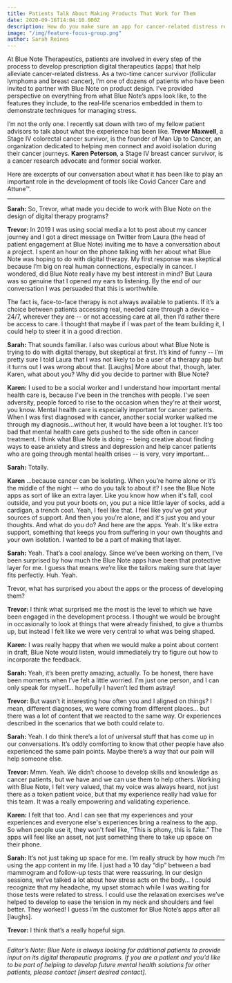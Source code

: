 ```yaml
---
title: Patients Talk About Making Products That Work for Them
date: 2020-09-16T14:04:10.000Z
description: How do you make sure an app for cancer-related distress really works for the millions of cancer patients who struggle with stress and anxiety? Ask real-life patients to help design it.
image: "/img/feature-focus-group.png"
author: Sarah Reines
---
```


At Blue Note Therapeutics, patients are involved in every step of the process to develop prescription digital therapeutics (apps) that help alleviate cancer-related distress. As a two-time cancer survivor (follicular lymphoma and breast cancer), I’m one of dozens of patients who have been invited to partner with Blue Note on product design. I’ve provided perspective on everything from what Blue Note’s apps look like, to the features they include, to the real-life scenarios embedded in them to demonstrate techniques for managing stress.  

I’m not the only one. I recently sat down with two of my fellow patient advisors to talk about what the experience has been like. **Trevor Maxwell**, a Stage IV colorectal cancer survivor, is the founder of Man Up to Cancer, an organization dedicated to helping men connect and avoid isolation during their cancer journeys. **Karen Peterson**, a Stage IV breast cancer survivor, is a cancer research advocate and former social worker.  

Here are excerpts of our conversation about what it has been like to play an important role in the development of tools like Covid Cancer Care and Attune™.  

---

**Sarah:** So, Trevor, what made you decide to work with Blue Note on the design of digital therapy programs?  

**Trevor:** In 2019 I was using social media a lot to post about my cancer journey and I got a direct message on Twitter from Laura (the head of patient engagement at Blue Note) inviting me to have a conversation about a project. I spent an hour on the phone talking with her about what Blue Note was hoping to do with digital therapy. My first response was skeptical because I’m big on real human connections, especially in cancer. I wondered, did Blue Note really have my best interest in mind? But Laura was so genuine that I opened my ears to listening. By the end of our conversation I was persuaded that this is worthwhile.  

The fact is, face-to-face therapy is not always available to patients. If it’s a choice between patients accessing real, needed care through a device – 24/7, wherever they are -- or not accessing care at all, then I’d rather there be access to care. I thought that maybe if I was part of the team building it, I could help to steer it in a good direction.  

**Sarah:** That sounds familiar. I also was curious about what Blue Note is trying to do with digital therapy, but skeptical at first. It’s kind of funny -- I’m pretty sure I told Laura that I was not likely to be a user of a therapy app but it turns out I was wrong about that. [Laughs] More about that, though, later. Karen, what about you? Why did you decide to partner with Blue Note?   

**Karen:** I used to be a social worker and I understand how important mental health care is, because I've been in the trenches with people. I've seen adversity, people forced to rise to the occasion when they're at their worst, you know. Mental health care is especially important for cancer patients. When I was first diagnosed with cancer, another social worker walked me through my diagnosis…without her, it would have been a lot tougher. It’s too bad that mental health care gets pushed to the side often in cancer treatment. I think what Blue Note is doing -- being creative about finding ways to ease anxiety and stress and depression and help cancer patients who are going through mental health crises -- is very, very important…  

**Sarah:** Totally.  

**Karen** …because cancer can be isolating. When you’re home alone or it’s the middle of the night -- who do you talk to about it? I see the Blue Note apps as sort of like an extra layer. Like you know how when it's fall, cool outside, and you put your boots on, you put a nice little layer of socks, add a cardigan, a trench coat. Yeah, I feel like that. I feel like you've got your sources of support. And then you you're alone, and it's just you and your thoughts. And what do you do? And here are the apps. Yeah. It's like extra support, something that keeps you from suffering in your own thoughts and your own isolation. I wanted to be a part of making that layer.  

**Sarah:** Yeah. That’s a cool analogy. Since we’ve been working on them, I’ve been surprised by how much the Blue Note apps have been that protective layer for me. I guess that means we’re like the tailors making sure that layer fits perfectly. Huh. Yeah.  

Trevor, what has surprised you about the apps or the process of developing them?  

**Trevor:** I think what surprised me the most is the level to which we have been engaged in the development process. I thought we would be brought in occasionally to look at things that were already finished, to give a thumbs up, but instead I felt like we were very central to what was being shaped.   

**Karen:** I was really happy that when we would make a point about content in draft, Blue Note would listen, would immediately try to figure out how to incorporate the feedback.  

**Sarah:** Yeah, it’s been pretty amazing, actually. To be honest, there have been moments when I’ve felt a little worried. I’m just one person, and I can only speak for myself… hopefully I haven’t led them astray!  

**Trevor:** But wasn’t it interesting how often you and I aligned on things? I mean, different diagnoses, we were coming from different places… but there was a lot of content that we reacted to the same way. Or experiences described in the scenarios that we both could relate to.  

**Sarah:** Yeah. I do think there’s a lot of universal stuff that has come up in our conversations. It’s oddly comforting to know that other people have also experienced the same pain points. Maybe there’s a way that our pain will help someone else.  

**Trevor:** Mmm. Yeah. We didn’t choose to develop skills and knowledge as cancer patients, but we have and we can use them to help others.  Working with Blue Note, I felt very valued, that my voice was always heard, not just there as a token patient voice, but that my experience really had value for this team. It was a really empowering and validating experience.  

**Karen:** I felt that too. And I can see that my experiences and your experiences and everyone else's experiences bring a realness to the app. So when people use it, they won't feel like, “This is phony, this is fake.” The apps will feel like an asset, not just something there to take up space on their phone.  

**Sarah:** It’s not just taking up space for me. I’m really struck by how much I’m using the app content in my life. I just had a 10 day “dip” between a bad mammogram and follow-up tests that were reassuring. In our design sessions, we’ve talked a lot about how stress acts on the body… I could recognize that my headache, my upset stomach while I was waiting for those tests were related to stress.  I could use the relaxation exercises we’ve helped to develop to ease the tension in my neck and shoulders and feel better. They worked! I guess I’m the customer for Blue Note’s apps after all [laughs].  

**Trevor:** I think that’s a really hopeful sign.  

--- 

*Editor’s Note: Blue Note is always looking for additional patients to provide input on its digital therapeutic programs. If you are a patient and you’d like to be part of helping to develop future mental health solutions for other patients, please contact [insert desired contact].*